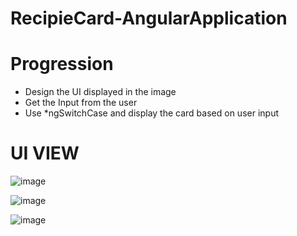 # RecipieCard-AngularApplication

# Progression
- Design the UI displayed in the image
- Get the Input from the user
- Use *ngSwitchCase and display the card based on user input

# UI VIEW

![image](https://user-images.githubusercontent.com/43011442/115056005-e887e000-9eff-11eb-811f-b3b63b957b0b.png)

![image](https://user-images.githubusercontent.com/43011442/115056202-2be24e80-9f00-11eb-8341-a393cd3111b8.png)

![image](https://user-images.githubusercontent.com/43011442/115056211-2f75d580-9f00-11eb-928e-3b402383b543.png)
